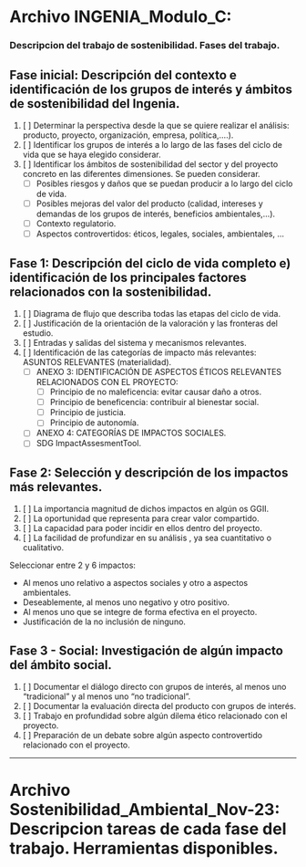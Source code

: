 # **Archivo INGENIA_Modulo_C:**
### Descripcion del trabajo de sostenibilidad. Fases del trabajo.

## Fase inicial: Descripción del contexto e identificación de los grupos de interés y ámbitos de sostenibilidad del Ingenia.
1. [ ] Determinar la perspectiva desde la que se quiere realizar el análisis: producto, proyecto, organización, empresa, política,….).
2. [ ] Identificar los grupos de interés a lo largo de las fases del ciclo de vida que se haya elegido considerar.
3. [ ] Identificar los ámbitos de sostenibilidad del sector y del proyecto concreto en las diferentes dimensiones. Se pueden considerar.
   - [ ] Posibles riesgos y daños que se puedan producir a lo largo del ciclo de vida.
   - [ ] Posibles mejoras del valor del producto (calidad, intereses y demandas de los grupos de interés, beneficios ambientales,...).
   - [ ] Contexto regulatorio.
   - [ ] Aspectos controvertidos: éticos, legales, sociales, ambientales, ...

## Fase 1: Descripción del ciclo de vida completo e) identificación de los principales factores relacionados con la sostenibilidad.
1. [ ] Diagrama de flujo que describa todas las etapas del ciclo de vida.
2. [ ] Justificación de la orientación de la valoración y las fronteras del estudio.
3. [ ] Entradas y salidas del sistema y mecanismos relevantes.
4. [ ] Identificación de las categorías de impacto más relevantes: ASUNTOS RELEVANTES (materialidad).
   - [ ] ANEXO 3: IDENTIFICACIÓN DE ASPECTOS ÉTICOS RELEVANTES RELACIONADOS CON EL PROYECTO:
      - [ ] Principio de no maleficencia: evitar causar daño a otros.
      - [ ] Principio de beneficencia: contribuir al bienestar social.
      - [ ] Principio de justicia.
      - [ ] Principio de autonomía.
   - [ ] ANEXO 4: CATEGORÍAS DE IMPACTOS SOCIALES.
   - [ ] SDG ImpactAssesmentTool.

## Fase 2: Selección y descripción de los impactos más relevantes.
1. [ ] La importancia magnitud de dichos impactos en algún os GGII.
2. [ ] La oportunidad que representa para crear valor compartido.
3. [ ] La capacidad para poder incidir en ellos dentro del proyecto.
4. [ ] La facilidad de profundizar en su análisis , ya sea cuantitativo o cualitativo.

Seleccionar entre 2 y 6 impactos:
- Al menos uno relativo a aspectos sociales y otro a aspectos ambientales.
- Deseablemente, al menos uno negativo y otro positivo.
- Al menos uno que se integre de forma efectiva en el proyecto.
- Justificación de la no inclusión de ninguno.

## Fase 3 - Social: Investigación de algún impacto del ámbito social.
1. [ ] Documentar el diálogo directo con grupos de interés, al menos uno “tradicional” y al menos uno “no tradicional”.
2. [ ] Documentar la evaluación directa del producto con grupos de interés.
3. [ ] Trabajo en profundidad sobre algún dilema ético relacionado con el proyecto.
4. [ ] Preparación de un debate sobre algún aspecto controvertido relacionado con el proyecto.

------------------------------------------------------------------------------------------------------------------------

# **Archivo** Sostenibilidad_Ambiental_Nov-23: Descripcion tareas de cada fase del trabajo. Herramientas disponibles.
